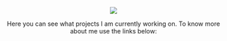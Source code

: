 <p align="center">
  <img src="https://media1.tenor.com/images/e884f717b42f78f0792d914117cd010d/tenor.gif?itemid=9442662"/>
</p>

<p align="center"> Here you can see what projects I am currently working on. To know more about me use the links below: </p>

<p align="center">
  <a href="https://twitter.com/prajjwaldimri" target="_blank><img src="https://img.shields.io/badge/Twitter-%40PrajjwalDimri-blue?style=for-the-badge" /></a>
  <a href="https://prajjwal.me" target="_blank><img src="https://img.shields.io/website?style=for-the-badge&up_message=Still%20Up&url=https%3A%2F%2Fprajjwal.me" /></a>
</p>

